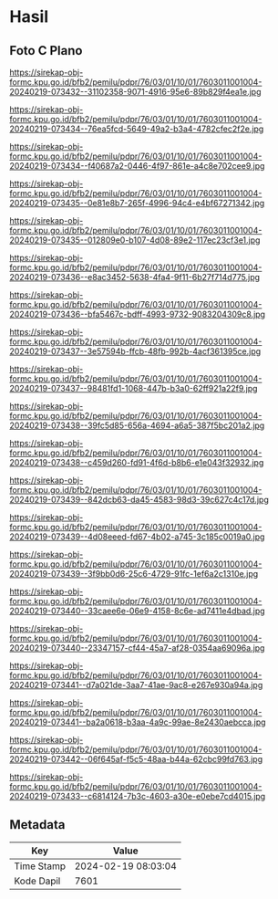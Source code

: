 # Hasil

## Foto C Plano

https://sirekap-obj-formc.kpu.go.id/bfb2/pemilu/pdpr/76/03/01/10/01/7603011001004-20240219-073432--31102358-9071-4916-95e6-89b829f4ea1e.jpg

https://sirekap-obj-formc.kpu.go.id/bfb2/pemilu/pdpr/76/03/01/10/01/7603011001004-20240219-073434--76ea5fcd-5649-49a2-b3a4-4782cfec2f2e.jpg

https://sirekap-obj-formc.kpu.go.id/bfb2/pemilu/pdpr/76/03/01/10/01/7603011001004-20240219-073434--f40687a2-0446-4f97-861e-a4c8e702cee9.jpg

https://sirekap-obj-formc.kpu.go.id/bfb2/pemilu/pdpr/76/03/01/10/01/7603011001004-20240219-073435--0e81e8b7-265f-4996-94c4-e4bf67271342.jpg

https://sirekap-obj-formc.kpu.go.id/bfb2/pemilu/pdpr/76/03/01/10/01/7603011001004-20240219-073435--012809e0-b107-4d08-89e2-117ec23cf3e1.jpg

https://sirekap-obj-formc.kpu.go.id/bfb2/pemilu/pdpr/76/03/01/10/01/7603011001004-20240219-073436--e8ac3452-5638-4fa4-9f11-6b27f714d775.jpg

https://sirekap-obj-formc.kpu.go.id/bfb2/pemilu/pdpr/76/03/01/10/01/7603011001004-20240219-073436--bfa5467c-bdff-4993-9732-9083204309c8.jpg

https://sirekap-obj-formc.kpu.go.id/bfb2/pemilu/pdpr/76/03/01/10/01/7603011001004-20240219-073437--3e57594b-ffcb-48fb-992b-4acf361395ce.jpg

https://sirekap-obj-formc.kpu.go.id/bfb2/pemilu/pdpr/76/03/01/10/01/7603011001004-20240219-073437--98481fd1-1068-447b-b3a0-62ff921a22f9.jpg

https://sirekap-obj-formc.kpu.go.id/bfb2/pemilu/pdpr/76/03/01/10/01/7603011001004-20240219-073438--39fc5d85-656a-4694-a6a5-387f5bc201a2.jpg

https://sirekap-obj-formc.kpu.go.id/bfb2/pemilu/pdpr/76/03/01/10/01/7603011001004-20240219-073438--c459d260-fd91-4f6d-b8b6-e1e043f32932.jpg

https://sirekap-obj-formc.kpu.go.id/bfb2/pemilu/pdpr/76/03/01/10/01/7603011001004-20240219-073439--842dcb63-da45-4583-98d3-39c627c4c17d.jpg

https://sirekap-obj-formc.kpu.go.id/bfb2/pemilu/pdpr/76/03/01/10/01/7603011001004-20240219-073439--4d08eeed-fd67-4b02-a745-3c185c0019a0.jpg

https://sirekap-obj-formc.kpu.go.id/bfb2/pemilu/pdpr/76/03/01/10/01/7603011001004-20240219-073439--3f9bb0d6-25c6-4729-91fc-1ef6a2c1310e.jpg

https://sirekap-obj-formc.kpu.go.id/bfb2/pemilu/pdpr/76/03/01/10/01/7603011001004-20240219-073440--33caee6e-06e9-4158-8c6e-ad7411e4dbad.jpg

https://sirekap-obj-formc.kpu.go.id/bfb2/pemilu/pdpr/76/03/01/10/01/7603011001004-20240219-073440--23347157-cf44-45a7-af28-0354aa69096a.jpg

https://sirekap-obj-formc.kpu.go.id/bfb2/pemilu/pdpr/76/03/01/10/01/7603011001004-20240219-073441--d7a021de-3aa7-41ae-9ac8-e267e930a94a.jpg

https://sirekap-obj-formc.kpu.go.id/bfb2/pemilu/pdpr/76/03/01/10/01/7603011001004-20240219-073441--ba2a0618-b3aa-4a9c-99ae-8e2430aebcca.jpg

https://sirekap-obj-formc.kpu.go.id/bfb2/pemilu/pdpr/76/03/01/10/01/7603011001004-20240219-073442--06f645af-f5c5-48aa-b44a-62cbc99fd763.jpg

https://sirekap-obj-formc.kpu.go.id/bfb2/pemilu/pdpr/76/03/01/10/01/7603011001004-20240219-073433--c6814124-7b3c-4603-a30e-e0ebe7cd4015.jpg


## Metadata

| Key        | Value               |
| ---------- | ------------------- |
| Time Stamp | 2024-02-19 08:03:04 |
| Kode Dapil | 7601                |



